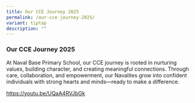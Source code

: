 ```yaml
---
title: Our CCE Journey 2025
permalink: /our-cce-journey-2025/
variant: tiptap
description: ""
---
```

<h3><strong>Our CCE Journey 2025</strong></h3>
<p>At Naval Base Primary School, our CCE journey is rooted in nurturing values,
building character, and creating meaningful connections. Through care,
collaboration, and empowerment, our Navalites grow into confident individuals
with strong hearts and minds—ready to make a difference.</p>
<p></p>
<p><a href="https://youtu.be/UQaA4RVJbGk" rel="noopener noreferrer nofollow" target="_blank">https://youtu.be/UQaA4RVJbGk</a>
</p>
